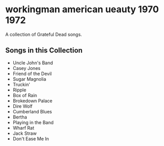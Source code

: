 # workingman american ueauty 1970 1972

A collection of Grateful Dead songs.

## Songs in this Collection

- Uncle John's Band
- Casey Jones
- Friend of the Devil
- Sugar Magnolia
- Truckin'
- Ripple
- Box of Rain
- Brokedown Palace
- Dire Wolf
- Cumberland Blues
- Bertha
- Playing in the Band
- Wharf Rat
- Jack Straw
- Don't Ease Me In
